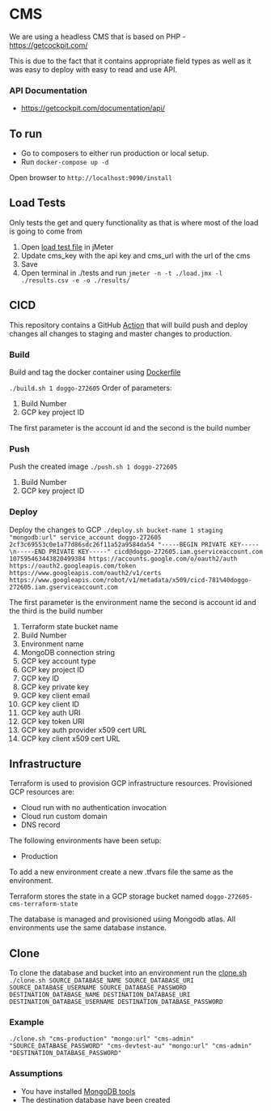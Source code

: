 # CMS #

We are using a headless CMS that is based on PHP - https://getcockpit.com/

This is due to the fact that it contains appropriate field types as well as it was easy to deploy with easy to read and use API.

### API Documentation ###
* https://getcockpit.com/documentation/api/

## To run ##

* Go to composers to either run production or local setup.
* Run `docker-compose up -d`

Open browser to `http://localhost:9090/install`

## Load Tests ##
Only tests the get and query functionality as that is where most of the load is going to come from
1) Open [load test file](./tests/load.jmx) in jMeter
2) Update cms_key with the api key and cms_url with the url of the cms
3) Save
4) Open terminal in ./tests and run `jmeter -n -t ./load.jmx -l ./results.csv -e -o ./results/`

## CICD ##
This repository contains a GitHub [Action](./.github/workflows/main.yml) that will build push and deploy changes all changes to staging and master changes to production.

### Build ###
Build and tag the docker container using [Dockerfile](./Dockerfile)

`./build.sh 1 doggo-272605`
Order of parameters:
1.   Build Number
2.   GCP key project ID

The first parameter is the account id and the second is the build number
 
### Push ###
Push the created image
`./push.sh 1 doggo-272605`

1.   Build Number
2.   GCP key project ID

### Deploy ###
Deploy the changes to GCP
`./deploy.sh bucket-name 1 staging "mongodb:url" service_account doggo-272605 2cf3c69553c0e1a77d86sdc26f11a52a9584da54 "-----BEGIN PRIVATE KEY-----\n-----END PRIVATE KEY-----" cicd@doggo-272605.iam.gserviceaccount.com 107595463443820499384 https://accounts.google.com/o/oauth2/auth https://oauth2.googleapis.com/token https://www.googleapis.com/oauth2/v1/certs https://www.googleapis.com/robot/v1/metadata/x509/cicd-781%40doggo-272605.iam.gserviceaccount.com`

The first parameter is the environment name the second is account id and the third is the build number
1.   Terraform state bucket name
2.   Build Number
3.   Environment name 
4.   MongoDB connection string
5.   GCP key account type
6.   GCP key project ID
7.   GCP key ID
8.   GCP key private key
9.   GCP key client email
10.  GCP key client ID
11.  GCP key auth URI
12.  GCP key token URI
13.  GCP key auth provider x509 cert URL
14.  GCP key client x509 cert URL

## Infrastructure ## 
Terraform is used to provision GCP infrastructure resources. Provisioned GCP resources are:
* Cloud run with no authentication invocation
* Cloud run custom domain
* DNS record

The following environments have been setup:
* Production

To add a new environment create a new .tfvars file the same as the environment.

Terraform stores the state in a GCP storage bucket named `doggo-272605-cms-terraform-state`

The database is managed and provisioned using Mongodb atlas. All environments use the same database instance.

## Clone ##
To clone the database and bucket into an environment run the [clone.sh](clone.sh)
`./clone.sh SOURCE_DATABASE_NAME SOURCE_DATABASE_URI SOURCE_DATABASE_USERNAME SOURCE_DATABASE_PASSWORD DESTINATION_DATABASE_NAME DESTINATION_DATABASE_URI DESTINATION_DATABASE_USERNAME DESTINATION_DATABASE_PASSWORD`

### Example ###
`./clone.sh "cms-production" "mongo:url" "cms-admin" "SOURCE_DATABASE_PASSWORD" "cms-devtest-au" "mongo:url" "cms-admin" "DESTINATION_DATABASE_PASSWORD" `

### Assumptions ###
* You have installed [MongoDB tools](https://www.mongodb.com/download-center/community?jmp=docs)
* The destination database have been created

